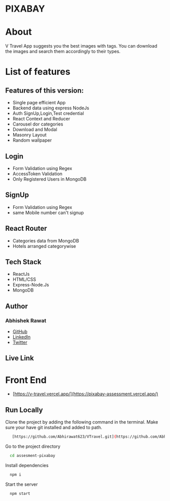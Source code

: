# PIXABAY





# About

V Travel App suggests you the best images with tags. You can download the images and search them accordingly to their types.


# List of features

## Features of this version:
- Single page efficient App
- Backend data using express NodeJs
- Auth SignUp,Login,Test credential
- React Context and Reducer
- Carousel dor categories
- Download and Modal
- Masonry Layout
- Random wallpaper

## Login
- Form Validation using Regex
- AccessToken Validation
- Only Registered Users in MongoDB

## SignUp
- Form Validation using Regex
- same Mobile number can't signup

## React Router
- Categories data from MongoDB
- Hotels arranged categorywise

## Tech Stack

- ReactJs
- HTML/CSS
- Express-Node.Js
- MongoDB

## Author

### Abhishek Rawat
-   [GitHub](https://github.com/Abhirawat623)
-   [LinkedIn](https://www.linkedin.com/in/abhishek-rawat-598151240/)
-   [Twitter](https://twitter.com/Abhishekrwt38)


## Live Link
# Front End
- [https://v-travel.vercel.app/](https://pixabay-assessment.vercel.app/)


## Run Locally

Clone the project by adding the following command in the terminal.
Make sure your have git installed and added to path.

```bash
   [https://github.com/Abhirawat623/VTravel.git](https://github.com/Abhirawat623/Pixabay-assessment.git)
```

Go to the project directory

```bash
  cd assesment-pixabay
```

Install dependencies

```bash
  npm i
```

Start the server

```bash
  npm start
```


